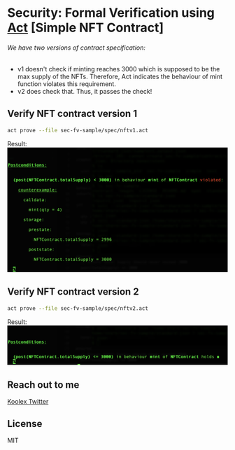 # Security: Formal Verification using [Act](https://ethereum.github.io/act/introduction.html) [Simple NFT Contract]

###### We have two versions of contract specification:
- v1 doesn't check if minting reaches 3000 which is supposed to be the max supply of the NFTs. Therefore, Act indicates the behaviour of mint function violates this requirement. 
- v2 does check that. Thus, it passes the check!


## Verify NFT contract version 1

```sh
act prove --file sec-fv-sample/spec/nftv1.act
```

Result:
![NFTv1 verification result](https://github.com/koolexcrypto/sec-fv-sample/blob/main/images/act_prove_nftv1.png?raw=true)


## Verify NFT contract version 2

```sh
act prove --file sec-fv-sample/spec/nftv2.act
```

Result:
![NFTv1 verification result](https://github.com/koolexcrypto/sec-fv-sample/blob/main/images/act_prove_nftv2.png?raw=true)


## Reach out to me

[Koolex Twitter](https://twitter.com/KoolexC)

## License

MIT

